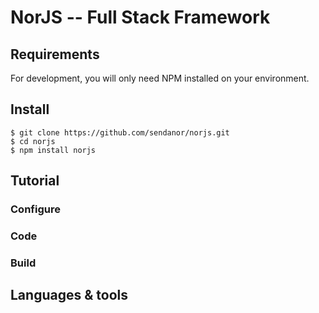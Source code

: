 # NorJS -- Full Stack Framework

## Requirements

For development, you will only need NPM installed on your environment.

<!-- FIXME: Add a link to Node installation guide -->

## Install

    $ git clone https://github.com/sendanor/norjs.git
    $ cd norjs
    $ npm install norjs
 
## Tutorial
    
### Configure

### Code

### Build

## Languages & tools

